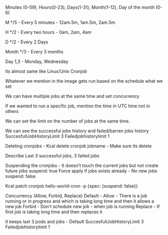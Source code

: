 Minutes (0-59), Hours(0-23), Days(1-31), Month(1-12), Day of the month (0-6)

M
*/5  - Every 5 minutes - 12am.5m, 1am.5m, 2am.5m

H
*/2 - Every two hours - 0am, 2am, 4am

D
*/2 - Every 2 Days

Month
*/3 - Every 3 months

Day
1,3 - Monday, Wednesday

Its almost same like Linux/Unix Cronjob

Whatever we mention in the image gets run based on the schedule what we set

We can have multiple jobs at the same time and set concurrency 

If we wanted to run a specific job, mention the time in UTC time not in others

We can set the limit on the number of jobs at the same time.

We can see the successful jobs history and failed/barren jobs history 
SuccesfullJobHistoryLimit 3
Failedjobhistorylimit 1

Deleting cronjobs  - Kcal delete cronjob jobname - Make sure its delete

Describe 
	Last 3 successful jobs, 3 failed jobs


Suspending the cronjobs - 
	It doesn’t touch the current jobs but not create future jobs
	suspend: true
	Force apply if jobs exists already - No new jobs 
	suspend: false

Kcal patch cronjob hello-world-cron -p {spec: {suspend: false}}

Concurrency (Allow, Forbid, Replace)
	Default - Allow - There is a job running or in progress and which is taking long time and then it allows a new job
	Forbid - Don’t schedule new job - when job is running
	Replace - If first job is taking long time and then replaces it

It keeps last 3 pods and jobs - Default
SuccesfullJobHistoryLimit 3
Failedjobhistorylimit 1